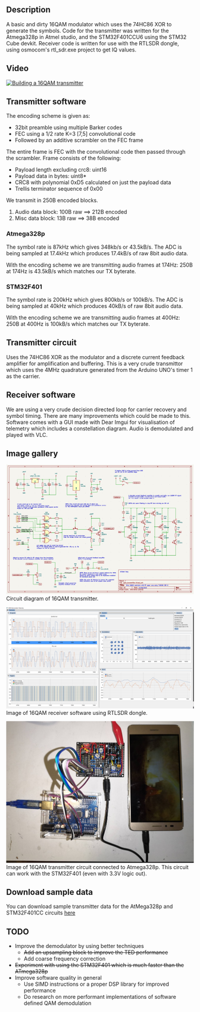 ## Description
A basic and dirty 16QAM modulator which uses the 74HC86 XOR to generate the symbols.
Code for the transmitter was written for the Atmega328p in Atmel studio, and the STM32F401CCU6 using the STM32 Cube devkit.
Receiver code is written for use with the RTLSDR dongle, using osmocom's rtl_sdr.exe project to get IQ values.

## Video
[![Building a 16QAM transmitter](http://img.youtube.com/vi/nNVyV39n1mE/0.jpg)](http://youtu.be/nNVyV39n1mE "Building a 16QAM transmitter")

## Transmitter software
The encoding scheme is given as:
- 32bit preamble using multiple Barker codes
- FEC using a 1/2 rate K=3 [7,5] convolutional code
- Followed by an additive scrambler on the FEC frame

The entire frame is FEC with the convolutional code then passed through the scrambler.
Frame consists of the following:
- Payload length excluding crc8: uint16
- Payload data in bytes: uint8*
- CRC8 with polynomial 0xD5 calculated on just the payload data
- Trellis terminator sequence of 0x00

We transmit in 250B encoded blocks.

1. Audio data block: 100B raw ==> 212B encoded
2. Misc data block: 13B raw ==> 38B encoded

### Atmega328p
The symbol rate is 87kHz which gives 348kb/s or 43.5kB/s. 
The ADC is being sampled at 17.4kHz which produces 17.4kB/s of raw 8bit audio data.

With the encoding scheme we are transmitting audio frames at 174Hz:
250B at 174Hz is 43.5kB/s which matches our TX byterate.

### STM32F401
The symbol rate is 200kHz which gives 800kb/s or 100kB/s. 
The ADC is being sampled at 40kHz which produces 40kB/s of raw 8bit audio data.

With the encoding scheme we are transmitting audio frames at 400Hz:
250B at 400Hz is 100kB/s which matches our TX byterate.

## Transmitter circuit
Uses the 74HC86 XOR as the modulator and a discrete current feedback amplifier for amplification and buffering.
This is a very crude transmittor which uses the 4MHz quadrature generated from the Arduino UNO's timer 1 as the carrier.

## Receiver software
We are using a very crude decision directed loop for carrier recovery and symbol timing. 
There are many improvements which could be made to this.
Software comes with a GUI made with Dear Imgui for visualisation of telemetry which includes a constellation diagram.
Audio is demodulated and played with VLC.

## Image gallery
![Circuit diagram](./docs/circuit_diagram.png)
Circuit diagram of 16QAM transmitter.

![Receiver software](./docs/receiver_software.png)
Image of 16QAM receiver software using RTLSDR dongle.

![Photo of transmitter circuit](./docs/transmitter_circuit_photo.jpg)
Image of 16QAM transmitter circuit connected to Atmega328p.
This circuit can work with the STM32F401 (even with 3.3V logic out).

## Download sample data
You can download sample transmitter data for the AtMega328p and STM32F401CC circuits 
[here](https://github.com/FiendChain/16qam_modulator/releases/tag/sample_iq_data)

## TODO
- Improve the demodulator by using better techniques
  - <s>Add an upsampling block to improve the TED performance</s>
  - Add coarse frequency correction
- <s>Experiment with using the STM32F401 which is much faster than the ATmega328p</s>
- Improve software quality in general
  - Use SIMD instructions or a proper DSP library for improved performance
  - Do research on more performant implementations of software defined QAM demodulation
